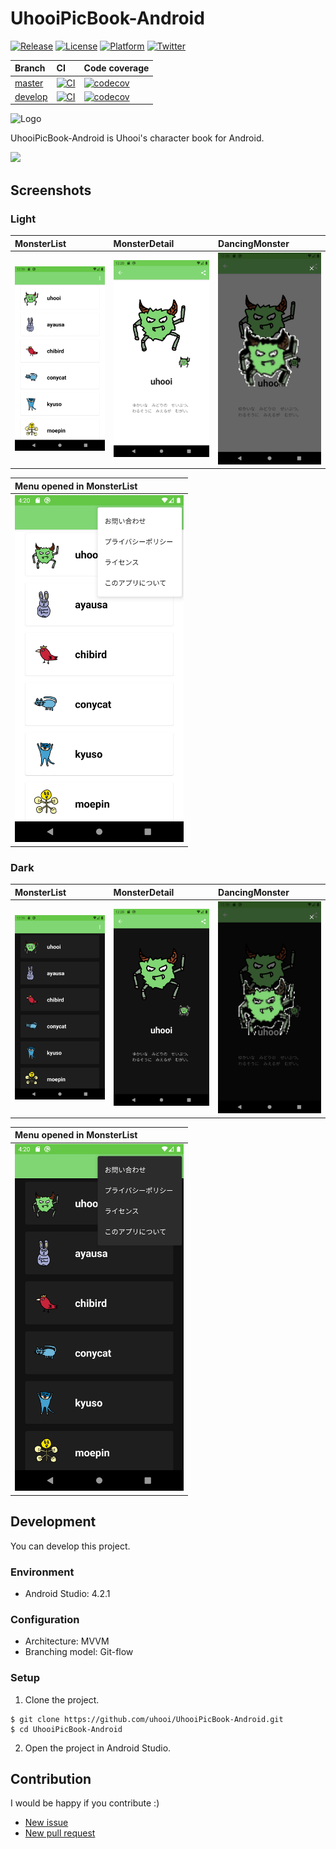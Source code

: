 # UhooiPicBook-Android

[![Release](https://img.shields.io/github/v/release/uhooi/UhooiPicBook-Android)](https://github.com/uhooi/UhooiPicBook-Android/releases/latest)
[![License](https://img.shields.io/github/license/uhooi/UhooiPicBook-Android)](https://github.com/uhooi/UhooiPicBook-Android/blob/master/LICENSE)
[![Platform](https://img.shields.io/badge/platform-Android-lightgrey)](https://github.com/uhooi/UhooiPicBook-Android)
[![Twitter](https://img.shields.io/twitter/follow/the_uhooi?style=social)](https://twitter.com/the_uhooi)

|Branch|CI|Code coverage|
|:--|:--|:--|
|[master](https://github.com/uhooi/UhooiPicBook-Android/tree/master)|[![CI](https://github.com/uhooi/UhooiPicBook-Android/actions/workflows/ci.yml/badge.svg?branch=master)](https://github.com/uhooi/UhooiPicBook-Android/actions/workflows/ci.yml)|[![codecov](https://codecov.io/gh/uhooi/UhooiPicBook-Android/branch/master/graph/badge.svg?token=NXWCPDDFIR)](https://codecov.io/gh/uhooi/UhooiPicBook-Android)|
|[develop](https://github.com/uhooi/UhooiPicBook-Android/tree/develop)|[![CI](https://github.com/uhooi/UhooiPicBook-Android/actions/workflows/ci.yml/badge.svg?branch=develop)](https://github.com/uhooi/UhooiPicBook-Android/actions/workflows/ci.yml)|[![codecov](https://codecov.io/gh/uhooi/UhooiPicBook-Android/branch/develop/graph/badge.svg?token=NXWCPDDFIR)](https://codecov.io/gh/uhooi/UhooiPicBook-Android)|

![Logo](./docs/logo.png)

UhooiPicBook-Android is Uhooi's character book for Android.

[<img src="./docs/google-play-badge.png" width="161.5">](https://play.google.com/store/apps/details?id=com.theuhooi.uhooipicbook)

## Screenshots

### Light

|MonsterList|MonsterDetail|DancingMonster|
|:--|:--|:--|
|<img src="./docs/screenshots/pixel3a/Android10/light/monster_list.png" width="270">|<img src="./docs/screenshots/pixel3a/Android10/light/monster_detail.png" width="270">|<img src="./docs/screenshots/pixel3a/Android10/light/dancing_monster.png" width="270">|

|Menu opened in MonsterList|
|:--|
|<img src="./docs/screenshots/pixel3a/Android10/light/menu_opened_in_monster_list_japanese.png" width="270">|

### Dark

|MonsterList|MonsterDetail|DancingMonster|
|:--|:--|:--|
|<img src="./docs/screenshots/pixel3a/Android10/dark/monster_list.png" width="270">|<img src="./docs/screenshots/pixel3a/Android10/dark/monster_detail.png" width="270">|<img src="./docs/screenshots/pixel3a/Android10/dark/dancing_monster.png" width="270">|

|Menu opened in MonsterList|
|:--|
|<img src="./docs/screenshots/pixel3a/Android10/dark/menu_opened_in_monster_list_japanese.png" width="270">|

## Development

You can develop this project.

### Environment

- Android Studio: 4.2.1

### Configuration

- Architecture: MVVM
- Branching model: Git-flow

### Setup

1. Clone the project.

```shell
$ git clone https://github.com/uhooi/UhooiPicBook-Android.git
$ cd UhooiPicBook-Android
```

2. Open the project in Android Studio.

## Contribution

I would be happy if you contribute :)

- [New issue](https://github.com/uhooi/UhooiPicBook-Android/issues/new)
- [New pull request](https://github.com/uhooi/UhooiPicBook-Android/compare)
